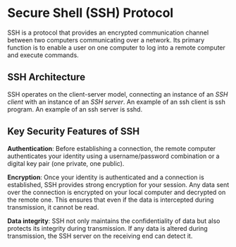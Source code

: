 # Secure Shell (SSH) Protocol

SSH is a protocol that provides an encrypted communication channel between two computers communicating over a network. Its primary function is to enable a user on one computer to log into a remote computer and execute commands.&#x20;

## SSH Architecture

SSH operates on the client-server model, connecting an instance of an _SSH client_ with an instance of an _SSH server_. An example of an ssh client is ssh program. An example of an ssh server is sshd.&#x20;

## Key Security Features of SSH

**Authentication**: Before establishing a connection, the remote computer authenticates your identity using a username/password combination or a digital key pair (one private, one public).&#x20;

**Encryption**: Once your identity is authenticated and a connection is established, SSH provides strong encryption for your session. Any data sent over the connection is encrypted on your local computer and decrypted on the remote one. This ensures that even if the data is intercepted during transmission, it cannot be read.&#x20;

**Data integrity**: SSH not only maintains the confidentiality of data but also protects its integrity during transmission. If any data is altered during transmission, the SSH server on the receiving end can detect it.

